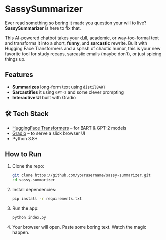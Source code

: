 # SassySummarizer
Ever read something so boring it made you question your will to live? **SassySummarizer** is here to fix that.


This AI-powered chatbot takes your dull, academic, or way-too-formal text and transforms it into a short, **funny**, and **sarcastic** rewrite. Built with Hugging Face Transformers and a splash of chaotic humor, this is your new favorite tool for study recaps, sarcastic emails (maybe don't), or just spicing things up.

## Features

-  **Summarizes** long-form text using `distilBART`  
-  **Sarcastifies** it using `GPT-2` and some clever prompting  
-  **Interactive UI** built with Gradio

## 🛠️ Tech Stack

- [HuggingFace Transformers](https://huggingface.co/transformers/) – for BART & GPT-2 models  
- [Gradio](https://gradio.app) – to serve a slick browser UI  
- Python 3.8+

##  How to Run

1. Clone the repo:
   ```bash
   git clone https://github.com/yourusername/sassy-summarizer.git
   cd sassy-summarizer
   ```
2. Install dependencies:
   ```bash
   pip install -r requirements.txt
   ```
3. Run the app:
   ```bash
   python index.py
   ```
4. Your browser will open. Paste some boring text. Watch the magic happen.

